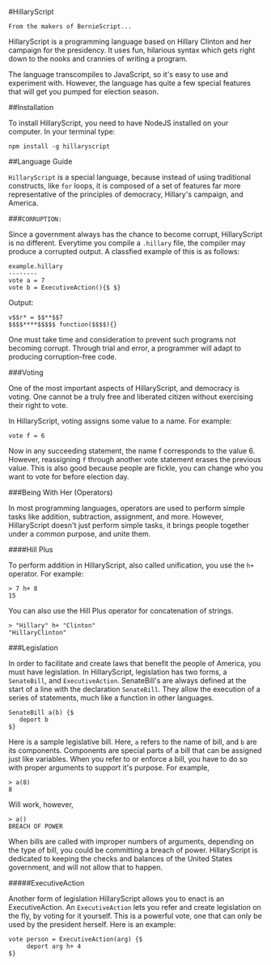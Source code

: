 #HillaryScript

`From the makers of BernieScript...`

HillaryScript is a programming language based on Hillary Clinton and her campaign for the presidency. It uses fun, hilarious syntax which gets right down to the nooks and crannies of writing a program.

The language transcompiles to JavaScript, so it's easy to use and experiment with. However, the language has quite a few special features that will get you pumped for election season.

##Installation

To install HillaryScript, you need to have NodeJS installed on your computer. In your terminal type:

```
npm install -g hillaryscript
```

##Language Guide

`HillaryScript` is a special language, because instead of using traditional constructs, like `for` loops, it is composed of a set of features far more representative of the principles of democracy, Hillary's campaign, and America.

###`CORRUPTION:`

Since a government always has the chance to become corrupt, HillaryScript is no different. Everytime you compile a `.hillary` file, the compiler may produce a corrupted output. A classfied example of this is as follows:

```
example.hillary
--------
vote a = 7
vote b = ExecutiveAction(){$ $}
```

Output:

```
v$$r* = $$**$$7
$$$$****$$$$$ function($$$$){}
```

One must take time and consideration to prevent such programs not becoming corrupt. Through trial and error, a programmer will adapt to producing corruption-free code.

###Voting

One of the most important aspects of HillaryScript, and democracy is voting. One cannot be a truly free and liberated citizen without exercising their right to vote. 

In HillaryScript, voting assigns some value to a name. For example:

```
vote f = 6
```

Now in any succeeding statement, the name f corresponds to the value 6. However, reassigning `f` through another vote statement erases the previous value. This is also good because people are fickle, you can change who you want to vote for before election day.

###Being With Her (Operators)

In most programming languages, operators are used to perform simple tasks like addition, subtraction, assignment, and more. However, HillaryScript doesn't just perform simple tasks, it brings people together under a common purpose, and unite them.

####Hill Plus

To perform addition in HillaryScript, also called unification, you use the `h+` operator. For example:

```
> 7 h+ 8
15
```

You can also use the Hill Plus operator for concatenation of strings.

```
> "Hillary" h+ "Clinton"
"HillaryClinton"
```

###Legislation

In order to facilitate and create laws that benefit the people of America, you must have legislation. In HillaryScript, legislation has two forms, a `SenateBill`, and `ExecutiveAction`. SenateBill's are always defined at the start of a line with the declaration `SenateBill`. They allow the execution of a series of statements, much like a function in other languages.

```
SenateBill a(b) {$
   deport b
$}
```

Here is a sample legislative bill. Here, `a` refers to the name of bill, and `b` are its components. Components are special parts of a bill that can be assigned just like variables. When you refer to or enforce a bill, you have to do so with proper arguments to support it's purpose. For example,

```
> a(8)
8
```
Will work, however,

```
> a()
BREACH OF POWER
```
When bills are called with improper numbers of arguments, depending on the type of bill, you could be committing a breach of power. HillaryScript is dedicated to keeping the checks and balances of the United States government, and will not allow that to happen.

#####ExecutiveAction

Another form of legislation HillaryScript allows you to enact is an ExecutiveAction. An `ExecutiveAction` lets you refer and create legislation on the fly, by voting for it yourself. This is a powerful vote, one that can only be used by the president herself. Here is an example:

```
vote person = ExecutiveAction(arg) {$
     deport arg h+ 4
$}